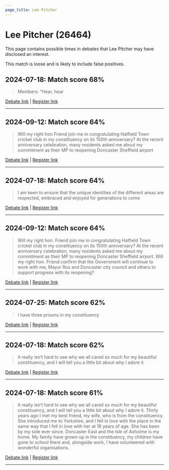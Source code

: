 ```yaml
---
page_title: Lee Pitcher
---
```


# Lee Pitcher  (26464)

This page contains possible times in debates that Lee Pitcher may have disclosed an interest.

This match is loose and is likely to include false positives. 



## 2024-07-18: Match score 68%

>Members: “Hear, hear

[Debate link](https://www.theyworkforyou.com/debates/?id=2024-07-18f.230.3) | [Register link](https://www.theyworkforyou.com/mp/26464/register)


---



## 2024-09-12: Match score 64%

>Will my right hon Friend join me in congratulating Hatfield Town cricket club in my constituency on its 150th anniversary? At the recent anniversary celebration,  many residents asked me about my commitment as their MP to reopening Doncaster Sheffield airport

[Debate link](https://www.theyworkforyou.com/debates/?id=2024-09-12b.975.5) | [Register link](https://www.theyworkforyou.com/mp/26464/register)


---



## 2024-07-18: Match score 64%

>I am keen to ensure that the unique identities of the different areas are respected, embraced and enjoyed for generations to come

[Debate link](https://www.theyworkforyou.com/debates/?id=2024-07-18f.230.3) | [Register link](https://www.theyworkforyou.com/mp/26464/register)


---



## 2024-09-12: Match score 64%

>Will my right hon. Friend join me in congratulating Hatfield Town cricket club in my constituency on its 150th anniversary? At the recent anniversary celebration,  many residents asked me about my commitment as their MP to reopening Doncaster Sheffield airport. Will my right hon. Friend confirm that the Government will continue to work with me, Mayor Ros and Doncaster city council and others to support progress with its reopening?

[Debate link](https://www.theyworkforyou.com/debates/?id=2024-09-12b.975.5) | [Register link](https://www.theyworkforyou.com/mp/26464/register)


---



## 2024-07-25: Match score 62%

>I have three prisons in my constituency

[Debate link](https://www.theyworkforyou.com/debates/?id=2024-07-25e.834.0) | [Register link](https://www.theyworkforyou.com/mp/26464/register)


---



## 2024-07-18: Match score 62%

>It really isn’t hard to see why we all cared so much for my beautiful constituency, and I will tell you a little bit about why I adore it

[Debate link](https://www.theyworkforyou.com/debates/?id=2024-07-18f.230.3) | [Register link](https://www.theyworkforyou.com/mp/26464/register)


---



## 2024-07-18: Match score 61%

>It really isn’t hard to see why we all cared so much for my beautiful constituency, and I will tell you a little bit about why I adore it. Thirty years ago I met my best friend, my wife, who is from the constituency. She introduced me to Yorkshire, and I fell in love with the place in the same way that I fell in love with her at 18 years of age. She has been by my side ever since. Doncaster East and the Isle of Axholme is my home. My family have grown up in the constituency, my children have gone to school there and, alongside work, I have volunteered with wonderful organisations.

[Debate link](https://www.theyworkforyou.com/debates/?id=2024-07-18f.230.3) | [Register link](https://www.theyworkforyou.com/mp/26464/register)


---

